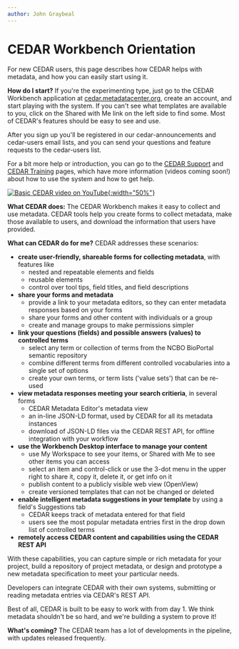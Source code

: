 ```yaml
---
author: John Graybeal
---
```


# CEDAR Workbench Orientation

For new CEDAR users, this page describes how CEDAR helps with metadata, and how you can easily start using it.

**How do I start?**
If you're the experimenting type, just go to the CEDAR Workbench application
at [cedar.metadatacenter.org](https://cedar.metadatacenter.org), create an account, and start playing with the system.
If you can't see what templates are available to you, click on the Shared with Me link on the left side to find some.
Most of CEDAR's features should be easy to see and use.

After you sign up you'll be registered in our cedar-announcements and cedar-users email lists, and you can send your
questions and feature requests to the cedar-users list.

For a bit more help or introduction, you can go to
the [CEDAR Support](https://more.metadatacenter.org/tools-training/support)
and [CEDAR Training](https://more.metadatacenter.org/tools-training) pages, which have more information (videos coming
soon!) about how to use the system and how to get help.

[![Basic CEDAR video on YouTube](https://img.youtube.com/vi/mw816POGRrk/0.jpg){:width="50%"}](https://www.youtube.com/watch?v=mw816POGRrk)


**What CEDAR does:**
The CEDAR Workbench makes it easy to collect and use metadata. CEDAR tools help you create forms to collect metadata,
make those available to users, and download the information that users have provided.

**What can CEDAR do for me?**
CEDAR addresses these scenarios:

- **create user-friendly, shareable forms for collecting metadata**, with features like
    - nested and repeatable elements and fields
    - reusable elements
    - control over tool tips, field titles, and field descriptions
- **share your forms and metadata**
    - provide a link to your metadata editors, so they can enter metadata responses based on your forms
    - share your forms and other content with individuals or a group
    - create and manage groups to make permissions simpler
- **link your questions (fields) and possible answers (values) to controlled terms**
    - select any term or collection of terms from the NCBO BioPortal semantic repository
    - combine different terms from different controlled vocabularies into a single set of options
    - create your own terms, or term lists ('value sets') that can be re-used
- **view metadata responses meeting your search critieria**, in several forms
    - CEDAR Metadata Editor's metadata view
    - an in-line JSON-LD format, used by CEDAR for all its metadata instances
    - download of JSON-LD files via the CEDAR REST API, for offline integration with your workflow
- **use the Workbench Desktop interface to manage your content**
    - use My Workspace to see your items, or Shared with Me to see other items you can access
    - select an item and control-click or use the 3-dot menu in the upper right to share it, copy it, delete it, or get
      info on it
    - publish content to a publicly visible web view (OpenView)
    - create versioned templates that can not be changed or deleted
- **enable intelligent metadata suggestions in your template** by using a field's Suggestions tab
    - CEDAR keeps track of metadata entered for that field
    - users see the most popular metadata entries first in the drop down list of controlled terms
- **remotely access CEDAR content and capabilities using the CEDAR REST API**

With these capabilities, you can capture simple or rich metadata for your project, build a repository of project
metadata, or design and prototype a new metadata specification to meet your particular needs.

Developers can integrate CEDAR with their own systems, submitting or reading metadata entries via CEDAR's REST API.

Best of all, CEDAR is built to be easy to work with from day 1. We think metadata shouldn't be so hard, and we're
building a system to prove it!

**What's coming?**
The CEDAR team has a lot of developments in the pipeline, with updates released frequently.
